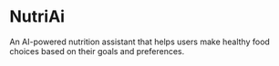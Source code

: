 # NutriAi

An AI-powered nutrition assistant that helps users make healthy food choices based on their goals and preferences.
